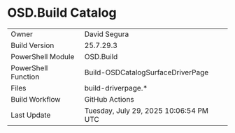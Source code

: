 ﻿# OSD.Build Catalog

| | |
|-|-|
| Owner | David Segura |
| Build Version | 25.7.29.3 |
| PowerShell Module | OSD.Build |
| PowerShell Function | Build-OSDCatalogSurfaceDriverPage |
| Files | build-driverpage.* |
| Build Workflow | GitHub Actions |
| Last Update | Tuesday, July 29, 2025 10:06:54 PM UTC |
